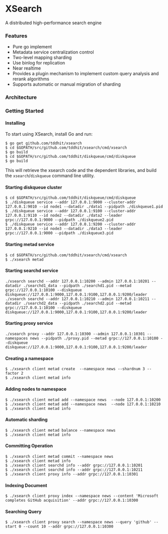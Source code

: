 # XSearch 
A distributed high-performance search engine


### Features
 * Pure go implement
 * Metadata service centralization control
 * Two-level mapping sharding
 * Use binlog for replication
 * Near realtime
 * Provides a plugin mechanism to implement custom query analysis and rerank algorithms
 * Supports automatic or manual migration of sharding

### Architecture

### Getting Started

#### Installing

To start using XSearch, install Go and run:
```
$ go get github.com/tddhit/xsearch
$ cd $GOPATH/src/github.com/tddhit/xsearch/cmd/xsearch
$ go build
$ cd $GOPATH/src/github.com/tddhit/diskqueue/cmd/diskqueue
$ go build
```

This will retrieve the xsearch code and the dependent libraries, and build the `xsearch`/`diskqueue` command line utility.

#### Starting diskqueue cluster

```
$ cd $GOPATH/src/github.com/tddhit/diskqueue/cmd/diskqueue
$ ./diskqueue service --addr 127.0.0.1:9000 --cluster-addr 127.0.0.1:9010 --id node1 --datadir ./data1 --pidpath ./diskqueue1.pid
$ ./diskqueue service --addr 127.0.0.1:9100 --cluster-addr 127.0.0.1:9110 --id node2 --datadir ./data2 --leader grpc://127.0.0.1:9000 --pidpath ./diskqueue2.pid
$ ./diskqueue service --addr 127.0.0.1:9200 --cluster-addr 127.0.0.1:9210 --id node3 --datadir ./data3 --leader grpc://127.0.0.1:9000 --pidpath ./diskqueue3.pid
```

#### Starting metad service

```
$ cd $GOPATH/src/github.com/tddhit/xsearch/cmd/xsearch
$ ./xsearch metad 
```

#### Starting searchd service

```
./xsearch searchd --addr 127.0.0.1:10200 --admin 127.0.0.1:10201 --datadir ./searchd1_data --pidpath ./searchd1.pid --metad grpc://127.0.0.1:10100 --diskqueue diskqueue://127.0.0.1:9000,127.0.0.1:9100,127.0.0.1:9200/leader
./xsearch searchd --addr 127.0.0.1:10210 --admin 127.0.0.1:10211 --datadir ./searchd2_data --pidpath ./searchd2.pid --metad grpc://127.0.0.1:10100 --diskqueue diskqueue://127.0.0.1:9000,127.0.0.1:9100,127.0.0.1:9200/leader 
```

#### Starting proxy service

```
./xsearch proxy --addr 127.0.0.1:10300 --admin 127.0.0.1:10301 --namespaces news --pidpath ./proxy.pid --metad grpc://127.0.0.1:10100 --diskqueue diskqueue://127.0.0.1:9000,127.0.0.1:9100,127.0.0.1:9200/leader
```

#### Creating a namespace
```
$ ./xsearch client metad create  --namespace news --shardnum 3 --factor 2
$ ./xsearch client metad info
```

#### Adding nodes to namespace
```
$ ./xsearch client metad add --namespace news  --node 127.0.0.1:10200
$ ./xsearch client metad add --namespace news  --node 127.0.0.1:10210
$ ./xsearch client metad info
```

#### Automatic sharding
```
$ ./xsearch client metad balance --namespace news
$ ./xsearch client metad info
```

#### Committing Operation
```
$ ./xsearch client metad commit --namespace news
$ ./xsearch client metad info
$ ./xsearch client searchd info --addr grpc://127.0.0.1:10201
$ ./xsearch client searchd info --addr grpc://127.0.0.1:10211
$ ./xsearch client proxy info --addr grpc://127.0.0.1:10301
```

#### Indexing Document
```
$ ./xsearch client proxy index --namespace news --content 'Microsoft completes GitHub acquisition' --addr grpc://127.0.0.1:10300
```

#### Searching Query
```
$ ./xsearch client proxy search --namespace news --query 'github' --start 0 --count 10 --addr grpc://127.0.0.1:10300
```
